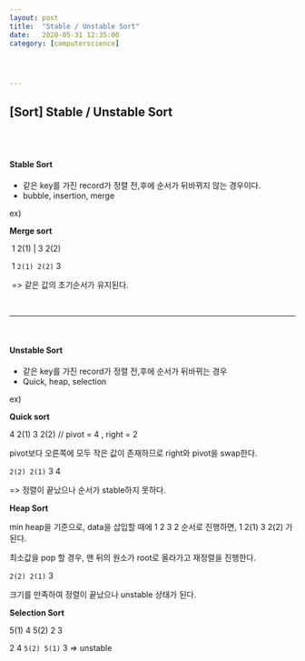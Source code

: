 ```yaml
---
layout:	post
title:	"Stable / Unstable Sort"
date:	2020-05-31 12:35:00
category: [computerscience]




---
```




## [Sort] Stable / Unstable Sort

<br/>

<br/>



#### Stable Sort

+  같은 key를 가진 record가 정렬 전,후에 순서가 뒤바뀌지 않는 경우이다.
+ bubble, insertion, merge



ex) 

**Merge sort**

​	1 2(1) | 3 2(2)

​	1 `2(1) 2(2)` 3 

​	=> 같은 값의 초기순서가 유지된다.

<br/>

--------------

<br/>

#### Unstable Sort

+ 같은 key를 가진 record가 정렬 전,후에 순서가 뒤바뀌는 경우
+ Quick, heap, selection



ex)

 **Quick sort**

4 2(1) 3 2(2)  // pivot = 4 , right = 2

pivot보다 오른쪽에 모두 작은 값이 존재하므로 right와 pivot을 swap한다. 

`2(2) 2(1)` 3 4 

=> 정렬이 끝났으나 순서가 stable하지 못하다.



**Heap Sort**

min heap을 기준으로, data을 삽입할 때에 1 2 3 2 순서로 진행하면, 1 2(1) 3 2(2) 가 된다.

최소값을 pop 할 경우, 맨 뒤의 원소가 root로 올라가고 재정렬을 진행한다.

`2(2) 2(1)` 3

크기를 만족하여 정렬이 끝났으나 unstable 상태가 된다.



**Selection Sort**

5(1) 4 5(2) 2 3

2 4 `5(2) 5(1)` 3  => unstable

<br/><br/>